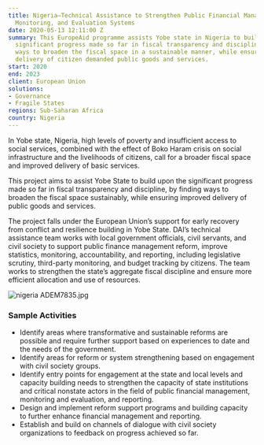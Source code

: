 ```yaml
---
title: Nigeria—Technical Assistance to Strengthen Public Financial Management, Statistics,
  Monitoring, and Evaluation Systems
date: 2020-05-13 12:11:00 Z
summary: This EuropeAid programme assists Yobe state in Nigeria to build upon the
  significant progress made so far in fiscal transparency and discipline, by finding
  ways to broaden the fiscal space in a sustainable manner, while ensuring improved
  delivery of citizen demanded public goods and services.
start: 2020
end: 2023
client: European Union
solutions:
- Governance
- Fragile States
regions: Sub-Saharan Africa
country: Nigeria
---
```


In Yobe state, Nigeria, high levels of poverty and insufficient access to social services, combined with the effect of Boko Haram crisis on social infrastructure and the livelihoods of citizens, call for a broader fiscal space and improved delivery of basic services.

This project aims to assist Yobe State to build upon the significant progress made so far in fiscal transparency and discipline, by finding ways to broaden the fiscal space sustainably, while ensuring improved delivery of public goods and services.

The project falls under the European Union’s support for early recovery from conflict and resilience building in Yobe State. DAI’s technical assistance team works with local government officials, civil servants, and civil society to support public finance management reform, improve statistics, monitoring, accountability, and reporting, including legislative scrutiny, third-party monitoring, and budget tracking by citizens. The team works to strengthen the state’s aggregate fiscal discipline and ensure more efficient allocation and use of resources.

![nigeria ADEM7835.jpg](/uploads/nigeria%20ADEM7835.jpg)

### Sample Activities

* Identify areas where transformative and sustainable reforms are possible and require further support based on experiences to date and the needs of the government.
* Identify areas for reform or system strengthening based on engagement with civil society groups.
* Identify entry points for engagement at the state and local levels and capacity building needs to strengthen the capacity of state institutions and critical nonstate actors in the field of public financial management, monitoring and evaluation, and reporting.
* Design and implement reform support programs and building capacity to further enhance financial management and reporting.
* Establish and build on channels of dialogue with civil society organizations to feedback on progress achieved so far.